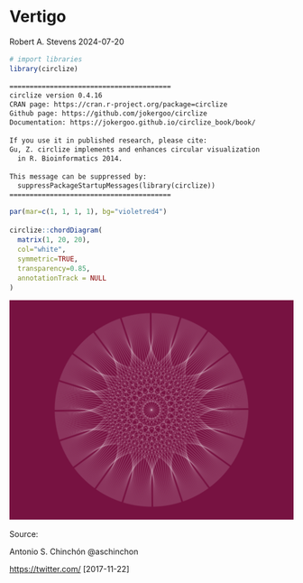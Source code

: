 Vertigo
================
Robert A. Stevens
2024-07-20

``` r
# import libraries
library(circlize)
```

    ========================================
    circlize version 0.4.16
    CRAN page: https://cran.r-project.org/package=circlize
    Github page: https://github.com/jokergoo/circlize
    Documentation: https://jokergoo.github.io/circlize_book/book/

    If you use it in published research, please cite:
    Gu, Z. circlize implements and enhances circular visualization
      in R. Bioinformatics 2014.

    This message can be suppressed by:
      suppressPackageStartupMessages(library(circlize))
    ========================================

``` r
par(mar=c(1, 1, 1, 1), bg="violetred4")

circlize::chordDiagram(
  matrix(1, 20, 20), 
  col="white", 
  symmetric=TRUE, 
  transparency=0.85, 
  annotationTrack = NULL
)
```

![](chord_files/figure-gfm/unnamed-chunk-3-1.png)<!-- -->

Source:

Antonio S. Chinchón @aschinchon

<https://twitter.com/> \[2017-11-22\]
